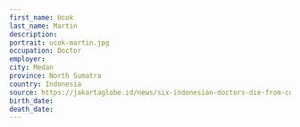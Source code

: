 ```yaml
---
first_name: Ucok
last_name: Martin
description: 
portrait: ucok-martin.jpg
occupation: Doctor
employer: 
city: Medan
province: North Sumatra
country: Indonesia
source: https://jakartaglobe.id/news/six-indonesian-doctors-die-from-covid19-cases-exceed-500, https://twitter.com/PBIDI/status/1241672169131630594
birth_date: 
death_date: 
---
```


